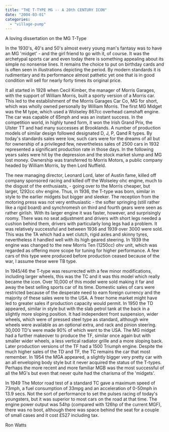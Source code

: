 ```yaml
---
title: "THE T-TYPE MG -- A 20th CENTURY ICON"
date: "2004-03-01"
categories: 
  - "village-pump"
---
```


A loving dissertation on the MG T-Type

In the 1930's, 40's and 50's almost every young man's fantasy was to have an MG 'midget' - and the girl friend to go with it, of course. It was the archetypal sports car and even today there is something appealing about its simple no nonsense lines. It remains the choice to put on birthday cards and is often seen in illustrations depicting the period. By modern standards it is rudimentary and its performance almost pathetic yet one that is in good condition will sell for nearly forty times its original price.

It all started in 1928 when Cecil Kimber, the manager of Morris Garages, with the support of William Morris, built a sporty version of a Morris car. This led to the establishment of the Morris Garages Car Co, MG for short, which was wholly owned personally by William Morris. The first MG Midget was the M type, which used a Wolseley 867cc overhead camshaft engine. The car was capable of 65mph and was an instant success. In the competition world, in highly tuned form, it won the Irish Grand Prix, the Ulster TT and had many successes at Brooklands. A number of production models of similar design followed designated D, J, P, Qand R types. By today's standards sales were low, such cars were for the dreams of all but for ownership of a privileged few, nevertheless sales of 2500 cars in 1932 represented a significant production rate in those days. In the following years sales were hit by the depression and the stock market slump and MG lost money. Ownership was transferred to Morris Motors, a public company headed by William Morris, by then Lord Nuffield.

The new managing director, Leonard Lord, later of Austin fame, killed off company sponsored racing and killed off the Wolseley ohc engine, much to the disgust of the enthusiasts, - going over to the Morris cheaper, but larger, 1292cc ohv engine. Thus, in 1936, the T-type was born, similar in style to the earlier midgets but bigger and sleeker. The reception from the motoring press was not very enthusiastic - the softer springing (still rather like a rigid board) and synchromesh on third and fourth gears were seen as rather girlish. With its larger engine it was faster, however, and surprisingly roomy. There was no seat adjustment and drivers with short legs needed a cushion behind them, drivers with particularly long legs had a problem. It was relatively successful and between 1936 and 1939 over 3000 were sold. This was the TA which had a wet clutch, rigid axles and skinny tyres, nevertheless it handled well with its high geared steering. In 1939 the engine was changed to the new Morris Ten (1250cc) ohv unit, which was regarded as offering more scope for tuning for higher performance. A few cars of this type were produced before production ceased because of the war, I assume these were TB type.

In 1945/46 the T-type was resurrected with a few minor modifications, including larger wheels, this was the TC and it was this model which really became the icon. Over 10,000 of this model were sold making it far and away the best selling sports car of its time. Domestic sales of cars were restricted because of the desperate need to earn foreign currency and the majority of these sales were to the USA. A freer home market might have led to greater sales if production capacity would permit. In 1950 the TD appeared, similar in style but with the slab petrol tank at the back in a slightly more sloping position. It had independent front suspension, wider wheels, which were of pressed steel type as standard, although wire wheels were available as an optional extra, and rack and pinion steering. 30,000 TD's were made 90% of which went to the USA. The MG midget had a further makeover to produce the TF, similar once again but with smaller wider wheels, a less vertical radiator grille and a more sloping back. Later production versions of the TF had a 1500 Triumph engine. Despite the much higher sales of the TD and TF, the TC remains the car that most remember. In 1954 the MGA appeared, a slightly bigger very pretty car with an all enveloping body style but it never acquired the status of the T-types. Perhaps the more recent and more familiar MGB was the most successful of all the MG's but even that never quite had the charisma of the 'midgets'.

In 1949 The Motor road test of a standard TC gave a maximum speed of 73mph, a fuel consumption of 33mpg and an acceleration of 0-50mph in 13.9 secs. Not the sort of performance to set the pulses racing of today's youngsters, but it was superior to most cars on the road at that time. The engine power output was 54hp (compared with 126hp of the current MGF), there was no boot, although there was space behind the seat for a couple of small cases and it cost £527 including tax.

Ron Watts
